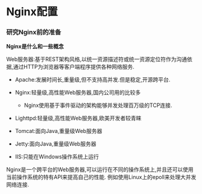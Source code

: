 # Nginx配置

### 研究Nginx前的准备

**Nginx是什么和一些概念**

Web服务器:基于REST架构风格,以统一资源描述符或统一资源定位符作为沟通依据,通过HTTP为浏览器等客户端程序提供各种网络服务.

* Apache:发展时间长,重量级,但不支持高并发.但是稳定,开源跨平台.
* Nginx:轻量级,高性能Web服务器,国内公司用的比较多

  * Nginx使用基于事件驱动的架构能够并发处理百万级的TCP连接.

* Lighttpd:轻量级,高性能Web服务器,欧美开发者较青睐

* Tomcat:面向Java,重量级Web服务器
* Jetty:面向Java,重量级Web服务器
* IIS:只能在Windows操作系统上运行

Nginx是一个跨平台的Web服务器,可以运行在不同的操作系统上,并且还可以使用当前操作系统的特有API来提高自己的性能.
例如使用Linux上的epoll来处理大并发网络连接.



